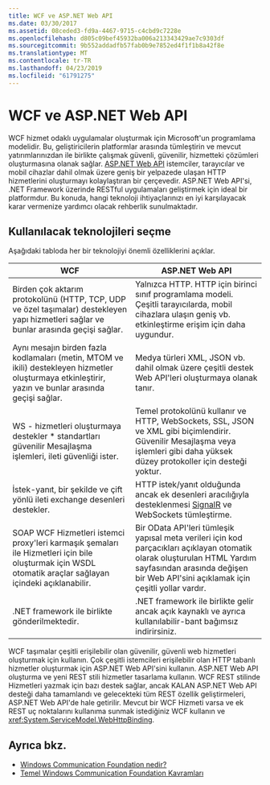 ```yaml
---
title: WCF ve ASP.NET Web API
ms.date: 03/30/2017
ms.assetid: 08ceded3-fd9a-4467-9715-c4cbd9c7228e
ms.openlocfilehash: d805c09bef45932ba006a213343429ae7c9303df
ms.sourcegitcommit: 9b552addadfb57fab0b9e7852ed4f1f1b8a42f8e
ms.translationtype: MT
ms.contentlocale: tr-TR
ms.lasthandoff: 04/23/2019
ms.locfileid: "61791275"
---
```

# <a name="wcf-and-aspnet-web-api"></a>WCF ve ASP.NET Web API
WCF hizmet odaklı uygulamalar oluşturmak için Microsoft'un programlama modelidir. Bu, geliştiricilerin platformlar arasında tümleştirin ve mevcut yatırımlarınızdan ile birlikte çalışmak güvenli, güvenilir, hizmetteki çözümleri oluşturmasına olanak sağlar. [ASP.NET Web API](https://www.asp.net/web-api) istemciler, tarayıcılar ve mobil cihazlar dahil olmak üzere geniş bir yelpazede ulaşan HTTP hizmetlerini oluşturmayı kolaylaştıran bir çerçevedir. ASP.NET Web API'si, .NET Framework üzerinde RESTful uygulamaları geliştirmek için ideal bir platformdur. Bu konuda, hangi teknoloji ihtiyaçlarınızı en iyi karşılayacak karar vermenize yardımcı olacak rehberlik sunulmaktadır.  
  
## <a name="choosing-which-technology-to-use"></a>Kullanılacak teknolojileri seçme  
 Aşağıdaki tabloda her bir teknolojiyi önemli özelliklerini açıklar.  
  
|WCF|ASP.NET Web API|  
|---------|---------------------|  
|Birden çok aktarım protokolünü (HTTP, TCP, UDP ve özel taşımalar) destekleyen yapı hizmetleri sağlar ve bunlar arasında geçişi sağlar.|Yalnızca HTTP. HTTP için birinci sınıf programlama modeli. Çeşitli tarayıcılarda, mobil cihazlara ulaşın geniş vb. etkinleştirme erişim için daha uygundur.|  
|Aynı mesajın birden fazla kodlamaları (metin, MTOM ve ikili) destekleyen hizmetler oluşturmaya etkinleştirir, yazın ve bunlar arasında geçişi sağlar.|Medya türleri XML, JSON vb. dahil olmak üzere çeşitli destek Web API'leri oluşturmaya olanak tanır.|  
|WS - hizmetleri oluşturmaya destekler * standartları güvenilir Mesajlaşma işlemleri, ileti güvenliği ister.|Temel protokolünü kullanır ve HTTP, WebSockets, SSL, JSON ve XML gibi biçimlendirir. Güvenilir Mesajlaşma veya işlemleri gibi daha yüksek düzey protokoller için desteği yoktur.|  
|İstek-yanıt, bir şekilde ve çift yönlü ileti exchange desenleri destekler.|HTTP istek/yanıt olduğunda ancak ek desenleri aracılığıyla desteklenmesi [SignalR](https://github.com/SignalR/SignalR) ve WebSockets tümleştirme.|  
|SOAP WCF Hizmetleri istemci proxy'leri karmaşık şemaları ile Hizmetleri için bile oluşturmak için WSDL otomatik araçlar sağlayan içindeki açıklanabilir.|Bir OData API'leri tümleşik yapısal meta verileri için kod parçacıkları açıklayan otomatik olarak oluşturulan HTML Yardım sayfasından arasında değişen bir Web API'sini açıklamak için çeşitli yollar vardır.|  
|.NET framework ile birlikte gönderilmektedir.|.NET framework ile birlikte gelir ancak açık kaynaklı ve ayrıca kullanılabilir-bant bağımsız indirirsiniz.|  
  
 WCF taşımalar çeşitli erişilebilir olan güvenilir, güvenli web hizmetleri oluşturmak için kullanın. Çok çeşitli istemcileri erişilebilir olan HTTP tabanlı hizmetler oluşturmak için ASP.NET Web API'sini kullanın. ASP.NET Web API oluşturma ve yeni REST stili hizmetler tasarlama kullanın. WCF REST stilinde Hizmetleri yazmak için bazı destek sağlar, ancak KALAN ASP.NET Web API desteği daha tamamlandı ve gelecekteki tüm REST özellik geliştirmeleri, ASP.NET Web API'de hale getirilir. Mevcut bir WCF Hizmeti varsa ve ek REST uç noktalarını kullanıma sunmak istediğiniz WCF kullanın ve <xref:System.ServiceModel.WebHttpBinding>.  
  
## <a name="see-also"></a>Ayrıca bkz.

- [Windows Communication Foundation nedir?](../../../docs/framework/wcf/whats-wcf.md)
- [Temel Windows Communication Foundation Kavramları](../../../docs/framework/wcf/fundamental-concepts.md)
